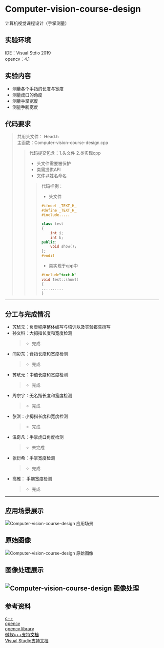 # Computer-vision-course-design  
计算机视觉课程设计（手掌测量）  
## 实验环境  
IDE：Visual Stdio 2019  
opencv：4.1  
## 实验内容  
+ 测量各个手指的长度与宽度  
+ 测量虎口的角度  
+ 测量手掌宽度  
+ 测量手腕宽度  
## 代码要求    
>共用头文件： Head.h  
>主函数：Computer-vision-course-design.cpp  
>>代码提交包含：1.头文件 2.类实现cpp  
>>+ 头文件需要被保护  
>>+ 类需提供API  
>>+ 文件以姓名命名  
>>>代码样例：  
>>>- 头文件  
>>>```c++
>>>#ifndef _TEXT_H_
>>>#define _TEXT_H_
>>>#include.....
>>>
>>>class test
>>>{
>>>	    int i;
>>>	    int b;
>>>public:
>>>	    void show();
>>>};
>>>#endif
>>>```
>>>- 类实现于cpp中
>>>```c++
>>>#include"text.h"
>>>void test::show()
>>>{
>>>	..........
>>>}
>>>```
---
## 分工与完成情况  
* 苏琥元：负责程序整体编写与培训以及实验报告撰写    
* 孙文科：大拇指长度和宽度检测  
    >+ 完成  
* 闫彩东：食指长度和宽度检测  
    >+ 完成
* 苏琥元：中值长度和宽度检测  
    >+ 完成  
* 周宗宇：无名指长度和宽度检测  
    >+ 完成  
* 张淇：小拇指长度和宽度检测  
    >+ 完成  
* 温奇凡：手掌虎口角度检测  
    >- 未完成  
* 张衍希：手掌宽度检测  
    >+ 完成  
* 高雅：	手腕宽度检测  
    >+ 完成  
---
## 应用场景展示
![Computer-vision-course-design 应用场景](https://github.com/tiger5331819/Computer-vision-course-design/blob/master/Computer%20vision%20course%20design/%E6%89%8B%E6%8C%87%E6%A3%80%E6%B5%8B%E5%AE%9E%E9%99%85%E5%BA%94%E7%94%A8%E6%83%85%E5%86%B5.png "应用场景")  
## 原始图像  
![Computer-vision-course-design 原始图像](https://github.com/tiger5331819/Computer-vision-course-design/blob/master/Computer%20vision%20course%20design/1.jpg "原始图像")  
## 图像处理展示  
![Computer-vision-course-design 图像处理](https://github.com/tiger5331819/Computer-vision-course-design/blob/master/Computer%20vision%20course%20design/%E8%AE%A1%E7%AE%97%E6%9C%BA%E8%A7%86%E8%A7%89%E8%AF%BE%E7%A8%8B%E8%AE%BE%E8%AE%A1.png "处理结果")  
---
## 参考资料  
[c++](https://www.runoob.com/cplusplus/cpp-tutorial.html)  
[opencv](https://opencv.org/)  
[opencv library](https://docs.opencv.org/)  
[微软c++支持文档](https://docs.microsoft.com/zh-cn/cpp/?view=vs-2019#pivot=langlib)  
[Visual Studio支持文档](https://docs.microsoft.com/zh-cn/visualstudio/?view=vs-2019)  
